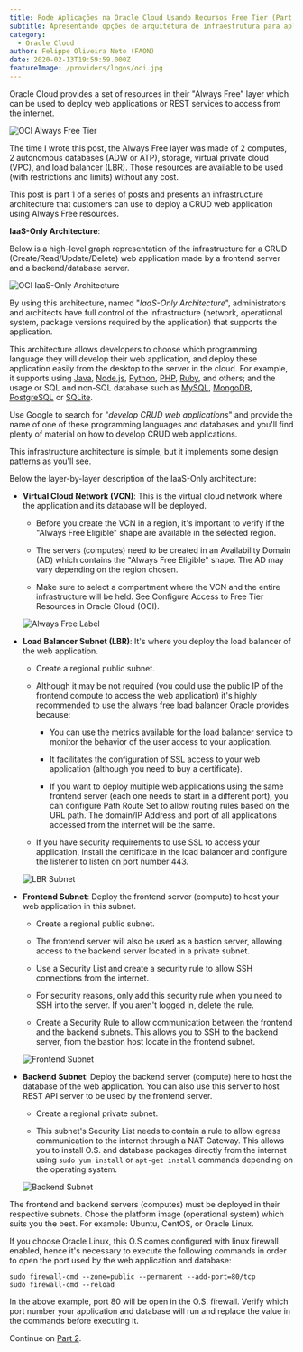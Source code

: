 ```yaml
---
title: Rode Aplicações na Oracle Cloud Usando Recursos Free Tier (Part 1)
subtitle: Apresentando opções de arquitetura de infraestrutura para aplicações usando recursos free tier.
category:
  - Oracle Cloud
author: Felippe Oliveira Neto (FAON)
date: 2020-02-13T19:59:59.000Z
featureImage: /providers/logos/oci.jpg
---
```

Oracle Cloud provides a set of resources in their "Always Free" layer which can be used to deploy web applications or REST services to access from the internet.

![OCI Always Free Tier](/uploads/oci/oci-always-free-tier.jpg)

The time I wrote this post, the Always Free layer was made of 2 computes, 2 autonomous databases (ADW or ATP), storage, virtual private cloud (VPC), and load balancer (LBR). Those resources are available to be used (with restrictions and limits) without any cost.

This post is part 1 of a series of posts and presents an infrastructure architecture that customers can use to deploy a CRUD web application using Always Free resources.

**IaaS-Only Architecture**:

Below is a high-level graph representation of the infrastructure for a CRUD (Create/Read/Update/Delete) web application made by a frontend server and a backend/database server.

![OCI IaaS-Only Architecture](/uploads/oci/oci-iaas-only-architecture.jpg)

By using this architecture, named "_IaaS-Only Architecture_", administrators and architects have full control of the infrastructure (network, operational system, package versions required by the application) that supports the application.

This architecture allows developers to choose which programming language they will develop their web application, and deploy these application easily from the desktop to the server in the cloud. For example, it supports using [Java](https://docs.aws.amazon.com/amazondynamodb/latest/developerguide/GettingStarted.Java.03.html), [Node.js](https://nodejs.org/), [Python](https://www.python.org/), [PHP](https://www.php.net/), [Ruby](https://www.ruby-lang.org/), and others; and the usage or SQL and non-SQL database such as [MySQL](https://www.mysql.com/), [MongoDB](https://www.mongodb.com/), [PostgreSQL](https://www.postgresql.org/) or [SQLite](https://www.sqlite.org/).

Use Google to search for "_develop CRUD web applications_" and provide the name of one of these programming languages and databases and you'll find plenty of material on how to develop CRUD web applications.

This infrastructure architecture is simple, but it implements some design patterns as you'll see.

Below the layer-by-layer description of the IaaS-Only architecture:

* **Virtual Cloud Network (VCN)**: This is the virtual cloud network where the application and its database will be deployed.

  * Before you create the VCN in a region, it's important to verify if the "Always Free Eligible" shape are available in the selected region.

  * The servers (computes) need to be created in an Availability Domain (AD) which contains the "Always Free Eligible" shape. The AD may vary depending on the region chosen.

  * Make sure to select a compartment where the VCN and the entire infrastructure will be held. See Configure Access to Free Tier Resources in Oracle Cloud (OCI).

  ![Always Free Label](/uploads/oci/oci-always-free-shape-labeled.jpg)

* **Load Balancer Subnet (LBR)**: It's where you deploy the load balancer of the web application.

  * Create a regional public subnet.

  * Although it may be not required (you could use the public IP of the frontend compute to access the web application) it's highly recommended to use the always free load balancer Oracle provides because:

    * You can use the metrics available for the load balancer service to monitor the behavior of the user access to your application.

    * It facilitates the configuration of SSL access to your web application (although you need to buy a certificate).

    * If you want to deploy multiple web applications using the same frontend server (each one needs to start in a different port), you can configure Path Route Set to allow routing rules based on the URL path. The domain/IP Address and port of all applications accessed from the internet will be the same.

  * If you have security requirements to use SSL to access your application, install the certificate in the load balancer and configure the listener to listen on port number 443.

  ![LBR Subnet](/uploads/oci/oci-lbr-subnet-details.jpg)

* **Frontend Subnet**: Deploy the frontend server (compute) to host your web application in this subnet.

  * Create a regional public subnet.

  * The frontend server will also be used as a bastion server, allowing access to the backend server located in a private subnet.

  * Use a Security List and create a security rule to allow SSH connections from the internet.

  * For security reasons, only add this security rule when you need to SSH into the server. If you aren't logged in, delete the rule.

  * Create a Security Rule to allow communication between the frontend and the backend subnets. This allows you to SSH to the backend server, from the bastion host locate in the frontend subnet.

  ![Frontend Subnet](/uploads/oci/oci-frontend-subnet-details.jpg)

* **Backend Subnet**: Deploy the backend server (compute) here to host the database of the web application. You can also use this server to host REST API server to be used by the frontend server.

  * Create a regional private subnet.

  * This subnet's Security List needs to contain a rule to allow egress communication to the internet through a NAT Gateway. This allows you to install O.S. and database packages directly from the internet using `sudo yum install` or `apt-get install` commands depending on the operating system.

  ![Backend Subnet](/uploads/oci/oci-backend-subnet-details.jpg)

The frontend and backend servers (computes) must be deployed in their respective subnets. Chose the platform image (operational system) which suits you the best. For example: Ubuntu, CentOS, or Oracle Linux.

If you choose Oracle Linux, this O.S comes configured with linux firewall enabled, hence it's necessary to execute the following commands in order to open the port used by the web application and database:

```
sudo firewall-cmd --zone=public --permanent --add-port=80/tcp
sudo firewall-cmd --reload
```

In the above example, port 80 will be open in the O.S. firewall. Verify which port number your application and database will run and replace the value in the commands before executing it.

Continue on [Part 2](/oci-host-apps-part-2).
